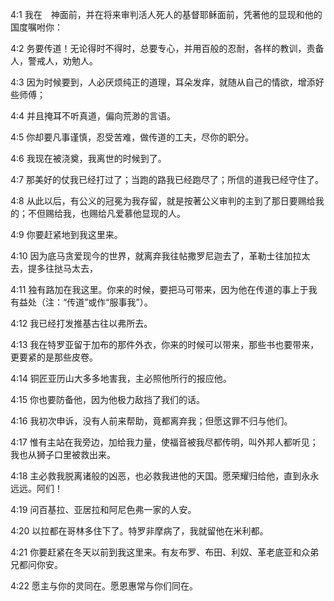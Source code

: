 <a id="1"></a>4:1  我在　神面前，并在将来审判活人死人的基督耶稣面前，凭著他的显现和他的国度嘱咐你：  

<a id="2"></a>4:2  务要传道！无论得时不得时，总要专心，并用百般的忍耐，各样的教训，责备人，警戒人，劝勉人。  

<a id="3"></a>4:3  因为时候要到，人必厌烦纯正的道理，耳朵发痒，就随从自己的情欲，增添好些师傅；  

<a id="4"></a>4:4  并且掩耳不听真道，偏向荒渺的言语。  

<a id="5"></a>4:5  你却要凡事谨慎，忍受苦难，做传道的工夫，尽你的职分。  

<a id="6"></a>4:6  我现在被浇奠，我离世的时候到了。  

<a id="7"></a>4:7  那美好的仗我已经打过了；当跑的路我已经跑尽了；所信的道我已经守住了。  

<a id="8"></a>4:8  从此以后，有公义的冠冕为我存留，就是按著公义审判的主到了那日要赐给我的；不但赐给我，也赐给凡爱慕他显现的人。  

<a id="9"></a>4:9  你要赶紧地到我这里来。  

<a id="10"></a>4:10  因为底马贪爱现今的世界，就离弃我往帖撒罗尼迦去了，革勒士往加拉太去，提多往挞马太去，  

<a id="11"></a>4:11  独有路加在我这里。你来的时候，要把马可带来，因为他在传道的事上于我有益处（注：“传道”或作“服事我”）。  

<a id="12"></a>4:12  我已经打发推基古往以弗所去。  

<a id="13"></a>4:13  我在特罗亚留于加布的那件外衣，你来的时候可以带来，那些书也要带来，更要紧的是那些皮卷。  

<a id="14"></a>4:14  铜匠亚历山大多多地害我，主必照他所行的报应他。  

<a id="15"></a>4:15  你也要防备他，因为他极力敌挡了我们的话。  

<a id="16"></a>4:16  我初次申诉，没有人前来帮助，竟都离弃我；但愿这罪不归与他们。  

<a id="17"></a>4:17  惟有主站在我旁边，加给我力量，使福音被我尽都传明，叫外邦人都听见；我也从狮子口里被救出来。  

<a id="18"></a>4:18  主必救我脱离诸般的凶恶，也必救我进他的天国。愿荣耀归给他，直到永永远远。阿们！  

<a id="19"></a>4:19  问百基拉、亚居拉和阿尼色弗一家的人安。  

<a id="20"></a>4:20  以拉都在哥林多住下了。特罗非摩病了，我就留他在米利都。  

<a id="21"></a>4:21  你要赶紧在冬天以前到我这里来。有友布罗、布田、利奴、革老底亚和众弟兄都问你安。  

<a id="22"></a>4:22  愿主与你的灵同在。愿恩惠常与你们同在。  
